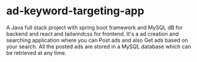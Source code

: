 # ad-keyword-targeting-app
A Java full stack project with spring boot framework and MySQL dB for backend and react and tailwindcss for frontend. It's a ad creation and searching application where you can Post ads and also Get ads based on your search. All the posted ads are stored in a MySQL database which can be retrieved at any time. 
